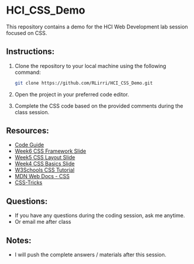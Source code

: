 # HCI_CSS_Demo

This repository contains a demo for the HCI Web Development lab session focused on CSS.

## Instructions:

1. Clone the repository to your local machine using the following command:

   ```bash
   git clone https://github.com/RLirri/HCI_CSS_Demo.git
   ```

2. Open the project in your preferred code editor.

3. Complete the CSS code based on the provided comments during the class session.

## Resources:

- [Code Guide](https://codeguide.co/)
- [Week6 CSS Framework Slide](https://docs.google.com/presentation/d/1ml6Fv9SWNN_OuvVWc02dYgKKtXY1NjbKVvkx_vaEQs4/edit?usp=sharing)
- [Week5 CSS Layout Slide](https://docs.google.com/presentation/d/1YhJXBer3lBLDZuiFpocbmx25Y_6IBgSdV_yHt3G2shM/edit?usp=sharing)
- [Week4 CSS Basics Slide](https://docs.google.com/presentation/d/1U7hMYFA4M7AzeIHwu09ndS99G6UEAziI8bEFZurBbu0/edit?usp=sharing)
- [W3Schools CSS Tutorial](https://www.w3schools.com/w3css/default.asp)
- [MDN Web Docs - CSS](https://developer.mozilla.org/en-US/docs/Web/CSS)
- [CSS-Tricks](https://css-tricks.com/)

## Questions:

- If you have any questions during the coding session, ask me anytime.
- Or email me after class

## Notes:

- I will push the complete answers / materials after this session.
